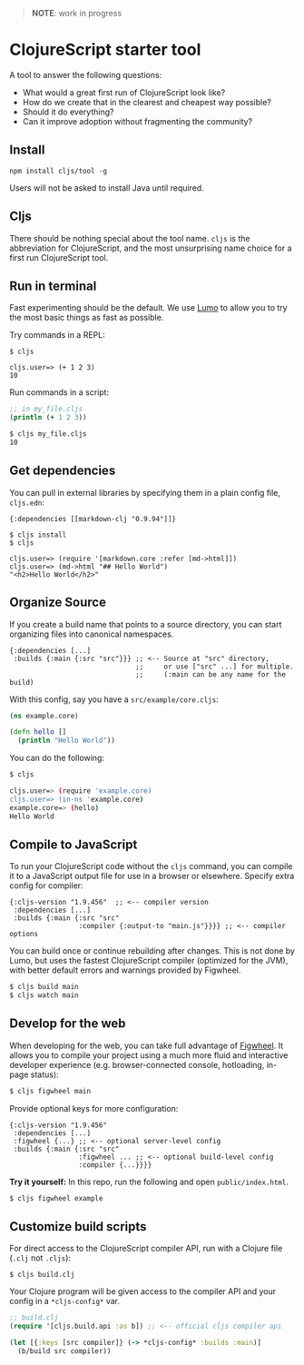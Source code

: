 > __NOTE__: work in progress

# ClojureScript starter tool

A tool to answer the following questions:

- What would a great first run of ClojureScript look like?
- How do we create that in the clearest and cheapest way possible?
- Should it do everything?
- Can it improve adoption without fragmenting the community?

## Install

```
npm install cljs/tool -g
```

Users will not be asked to install Java until required.

## Cljs

There should be nothing special about the tool name.
`cljs` is the abbreviation for ClojureScript, and the most unsurprising
name choice for a first run ClojureScript tool.

## Run in terminal

Fast experimenting should be the default.  We use
[Lumo] to allow you to try the most basic things as fast as possible.

Try commands in a REPL:

```
$ cljs

cljs.user=> (+ 1 2 3)
10
```

Run commands in a script:

```clojure
;; in my_file.cljs
(println (+ 1 2 3))
```

```sh
$ cljs my_file.cljs
10
```

## Get dependencies

You can pull in external libraries by specifying them in a plain config file, `cljs.edn`:

```edn
{:dependencies [[markdown-clj "0.9.94"]]}
```

```
$ cljs install
$ cljs

cljs.user=> (require '[markdown.core :refer [md->html]])
cljs.user=> (md->html "## Hello World")
"<h2>Hello World</h2>"
```

## Organize Source

If you create a build name that points to a source directory, you can
start organizing files into canonical namespaces.

```edn
{:dependencies [...]
 :builds {:main {:src "src"}}} ;; <-- Source at "src" directory,
                               ;;     or use ["src" ...] for multiple.
                               ;;     (:main can be any name for the build)
```

With this config, say you have a `src/example/core.cljs`:

```clojure
(ns example.core)

(defn hello []
  (println "Hello World"))
```

You can do the following:

```sh
$ cljs

cljs.user=> (require 'example.core)
cljs.user=> (in-ns 'example.core)
example.core=> (hello)
Hello World
```

## Compile to JavaScript

To run your ClojureScript code without the `cljs` command, you can
compile it to a JavaScript output file for use in a browser or elsewhere.
Specify extra config for compiler:

```edn
{:cljs-version "1.9.456"  ;; <-- compiler version
 :dependencies [...]
 :builds {:main {:src "src"
                 :compiler {:output-to "main.js"}}}} ;; <-- compiler options
```

You can build once or continue rebuilding after changes.  This is not done by
Lumo, but uses the fastest ClojureScript compiler (optimized for the JVM),
with better default errors and warnings provided by Figwheel.

```sh
$ cljs build main
$ cljs watch main
```

## Develop for the web

When developing for the web, you can take full advantage of [Figwheel].
It allows you to compile your project using a much more fluid and interactive
developer experience (e.g. browser-connected console, hotloading, in-page status):

```sh
$ cljs figwheel main
```

Provide optional keys for more configuration:

```edn
{:cljs-version "1.9.456"
 :dependencies [...]
 :figwheel {...} ;; <-- optional server-level config
 :builds {:main {:src "src"
                 :figwheel ... ;; <-- optional build-level config
                 :compiler {...}}}}
```

__Try it yourself:__ In this repo, run the following and open `public/index.html`.

```sh
$ cljs figwheel example
```

## Customize build scripts

For direct access to the ClojureScript compiler API,
run with a Clojure file (`.clj` not `.cljs`):

```
$ cljs build.clj
```

Your Clojure program will be given access to the compiler API and
your config in a `*cljs-config*` var.

```clojure
;; build.clj
(require '[cljs.build.api :as b]) ;; <-- official cljs compiler api

(let [{:keys [src compiler]} (-> *cljs-config* :builds :main)]
  (b/build src compiler))
```

[Lumo]:https://github.com/anmonteiro/lumo
[Figwheel]:https://github.com/bhauman/lein-figwheel
[Quick Start]:https://clojurescript.org/guides/quick-start

